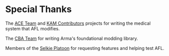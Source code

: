 # Special Thanks

The [ACE Team](https://ace3.acemod.org/) and [KAM Contributors](https://github.com/KAT-Advanced-Medical/KAM)
projects for writing the medical system that AFL modifies.

The [CBA Team](https://cbateam.github.io/CBA_A3/) for writing Arma's foundational modding library.

Members of the [Selkie Platoon](https://units.arma3.com/unit/selkie) for requesting features and helping test AFL.
